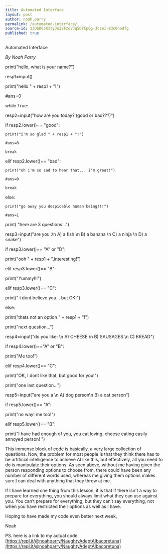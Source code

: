 ```yaml
---
title: Automated Interface
layout: post
author: noah.parry
permalink: /automated-interface/
source-id: 13DbD65K1tyJo2EFzqVJq5DYCpGg-JczeI-B3c0nadfg
published: true
---
```

Automated Interface

*By Noah Parry*

print("hello, what is your name?")

resp1=input()

print("hello " + resp1 + "!")

#ans=0

while True:

  resp2=input("how are you today? (good or bad???)")

  if resp2.lower()== "good":

    print("i'm so glad " + resp1 + "!")

    #ans=0

    break

  elif resp2.lower()== "bad":

    print("oh i'm so sad to hear that... i'm great!")

    #ans=0

    break

  else:

    print("go away you despicable human being!!!")

    #ans=1

print( "here are 3 questions...")

resp3=input("are you :\n A) a fish \n B) a banana \n C) a ninja \n D) a snake")

if resp3.lower()== "A" or "D":

  print("ooh " + resp1 + ",interesting!")

elif resp3.lower()== "B":

  print("Yummy!!!")

elif resp3.lower()== "C":

  print(" i dont believe you... but OK!")

else:

  print("thats not an option " + resp1 + "!")

print("next question...")

resp4=input("do you like: \n A) CHEESE \n B) SAUSAGES \n C) BREAD")

if resp4.lower()=="A" or "B":

  print("Me too!")

elif resp4.lower()== "C":

  print("OK, I dont like that, but good for you!")

print("one last question...")

resp5=input("are you a \n A) dog person\n B) a cat person")

if resp5.lower()== "A":

  print("no way! me too!")

elif resp5.lower()== "B":

  print("I have had enough of you, you cat loving, cheese eating easily annoyed person! ")

This immense block of code is basically, a very large collection of questions. Now, the problem for most people is that they think there has to be artificial  intelligence to achieve AI like this, but effectively, all you need to do is manipulate their options. As seen above, without me having given the person responding options to choose from, there could have been any number of different words used, whereas me giving them options makes sure I can deal with anything that they throw at me.

If I have learned one thing from this lesson, it is that if there isn't a way to prepare for everything, you should always limit what they can use against you. You can’t prepare for everything, but they can’t  say everything, not when you have restricted their options as well as I have.

Hoping to have made my code even better next week, 

Noah

PS. here is a link to my actual code [https://repl.it/@noahparry/NaughtyAdeptAlbacoretuna](https://repl.it/@noahparry/NaughtyAdeptAlbacoretuna)

